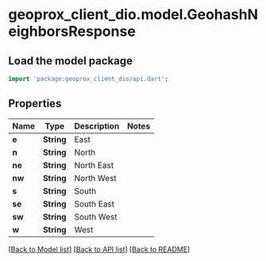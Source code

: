 # geoprox_client_dio.model.GeohashNeighborsResponse

## Load the model package
```dart
import 'package:geoprox_client_dio/api.dart';
```

## Properties
Name | Type | Description | Notes
------------ | ------------- | ------------- | -------------
**e** | **String** | East | 
**n** | **String** | North | 
**ne** | **String** | North East | 
**nw** | **String** | North West | 
**s** | **String** | South | 
**se** | **String** | South East | 
**sw** | **String** | South West | 
**w** | **String** | West | 

[[Back to Model list]](../README.md#documentation-for-models) [[Back to API list]](../README.md#documentation-for-api-endpoints) [[Back to README]](../README.md)


